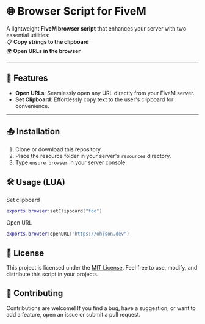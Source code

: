 # 🌐 Browser Script for FiveM

A lightweight **FiveM browser script** that enhances your server with two essential utilities:  
📋 **Copy strings to the clipboard**  
🌍 **Open URLs in the browser**

---

## 🚀 Features

- **Open URLs**: Seamlessly open any URL directly from your FiveM server.  
- **Set Clipboard**: Effortlessly copy text to the user's clipboard for convenience.

---

## 📥 Installation

1. Clone or download this repository.
2. Place the resource folder in your server's `resources` directory.
3. Type `ensure browser` in your server console.

## 🛠️ Usage (LUA)
Set clipboard
```LUA
exports.browser:setClipboard("foo")
```
Open URL
```LUA
exports.browser:openURL("https://ohlson.dev")
```

## 📜 License
This project is licensed under the [MIT License](https://github.com/ohlsonz/browser?tab=MIT-1-ov-file).
Feel free to use, modify, and distribute this script in your projects.

## 🤝 Contributing
Contributions are welcome!
If you find a bug, have a suggestion, or want to add a feature, open an issue or submit a pull request.

